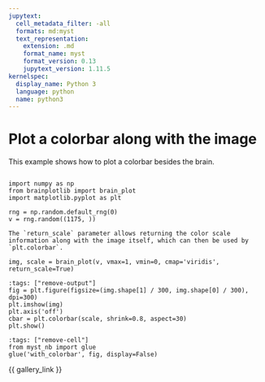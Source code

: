 ```yaml
---
jupytext:
  cell_metadata_filter: -all
  formats: md:myst
  text_representation:
    extension: .md
    format_name: myst
    format_version: 0.13
    jupytext_version: 1.11.5
kernelspec:
  display_name: Python 3
  language: python
  name: python3
---
```


# Plot a colorbar along with the image

This example shows how to plot a colorbar besides the brain.

```{glue:} with_colorbar
```

```{code-cell}python
import numpy as np
from brainplotlib import brain_plot
import matplotlib.pyplot as plt

rng = np.random.default_rng(0)
v = rng.random((1175, ))
```
```{margin} Get color scale information
The `return_scale` parameter allows returning the color scale information along with the image itself, which can then be used by `plt.colorbar`.
```
```{code-cell}python
img, scale = brain_plot(v, vmax=1, vmin=0, cmap='viridis', return_scale=True)
```
```{code-cell}python
:tags: ["remove-output"]
fig = plt.figure(figsize=(img.shape[1] / 300, img.shape[0] / 300), dpi=300)
plt.imshow(img)
plt.axis('off')
cbar = plt.colorbar(scale, shrink=0.8, aspect=30)
plt.show()
```

```{code-cell}python
:tags: ["remove-cell"]
from myst_nb import glue
glue('with_colorbar', fig, display=False)
```

{{ gallery_link }}
